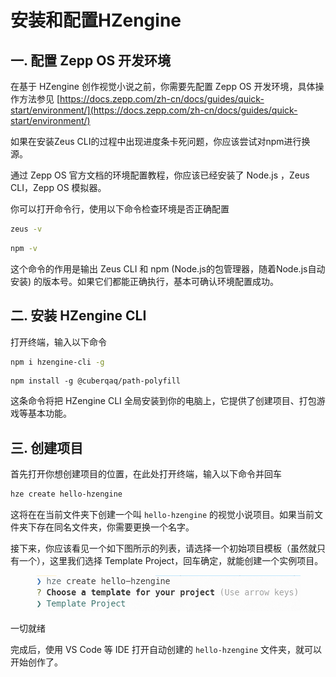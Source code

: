 # 安装和配置HZengine

## 一. 配置 Zepp OS 开发环境

在基于 HZengine 创作视觉小说之前，你需要先配置 Zepp OS 开发环境，具体操作方法参见 [https://docs.zepp.com/zh-cn/docs/guides/quick-start/environment/](https://docs.zepp.com/zh-cn/docs/guides/quick-start/environment/)

如果在安装Zeus CLI的过程中出现进度条卡死问题，你应该尝试对npm进行换源。

通过 Zepp OS 官方文档的环境配置教程，你应该已经安装了 Node.js ，Zeus CLI，Zepp OS 模拟器。

你可以打开命令行，使用以下命令检查环境是否正确配置

```sh
zeus -v
```

```bash
npm -v
```

这个命令的作用是输出 Zeus CLI 和 npm (Node.js的包管理器，随着Node.js自动安装) 的版本号。如果它们都能正确执行，基本可确认环境配置成功。

## 二.  安装 HZengine CLI

打开终端，输入以下命令

```sh
npm i hzengine-cli -g
```

```
npm install -g @cuberqaq/path-polyfill
```

这条命令将把 HZengine CLI 全局安装到你的电脑上，它提供了创建项目、打包游戏等基本功能。

## 三. 创建项目

首先打开你想创建项目的位置，在此处打开终端，输入以下命令并回车

```bash
hze create hello-hzengine
```

这将在在当前文件夹下创建一个叫 `hello-hzengine` 的视觉小说项目。如果当前文件夹下存在同名文件夹，你需要更换一个名字。

接下来，你应该看见一个如下图所示的列表，请选择一个初始项目模板（虽然就只有一个），这里我们选择 Template Project，回车确定，就能创建一个实例项目。

<figure><img src="../.gitbook/assets/image (1).png" alt=""><figcaption></figcaption></figure>

一切就绪

完成后，使用 VS Code 等 IDE 打开自动创建的 `hello-hzengine` 文件夹，就可以开始创作了。

